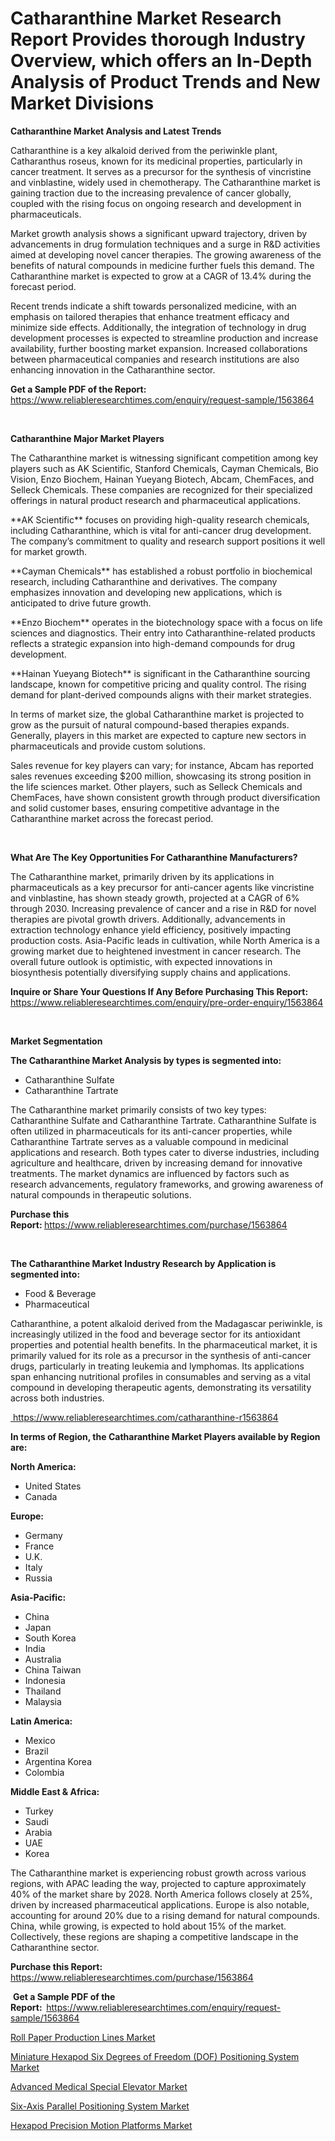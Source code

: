 <p><h1>Catharanthine Market Research Report Provides thorough Industry Overview, which offers an In-Depth Analysis of Product Trends and New Market Divisions</h1></p><p><strong>Catharanthine Market Analysis and Latest Trends</strong></p>
<p><p>Catharanthine is a key alkaloid derived from the periwinkle plant, Catharanthus roseus, known for its medicinal properties, particularly in cancer treatment. It serves as a precursor for the synthesis of vincristine and vinblastine, widely used in chemotherapy. The Catharanthine market is gaining traction due to the increasing prevalence of cancer globally, coupled with the rising focus on ongoing research and development in pharmaceuticals.</p><p>Market growth analysis shows a significant upward trajectory, driven by advancements in drug formulation techniques and a surge in R&D activities aimed at developing novel cancer therapies. The growing awareness of the benefits of natural compounds in medicine further fuels this demand. The Catharanthine market is expected to grow at a CAGR of 13.4% during the forecast period. </p><p>Recent trends indicate a shift towards personalized medicine, with an emphasis on tailored therapies that enhance treatment efficacy and minimize side effects. Additionally, the integration of technology in drug development processes is expected to streamline production and increase availability, further boosting market expansion. Increased collaborations between pharmaceutical companies and research institutions are also enhancing innovation in the Catharanthine sector.</p></p>
<p><strong>Get a Sample PDF of the Report:&nbsp;</strong> <a href="https://www.reliableresearchtimes.com/enquiry/request-sample/1563864?utm_campaign=2641&utm_medium=2&utm_source=Github&utm_content=ia&utm_term=31032025&utm_id=catharanthine">https://www.reliableresearchtimes.com/enquiry/request-sample/1563864</a></p>
<p>&nbsp;</p>
<p><strong>Catharanthine Major Market Players</strong></p>
<p><p>The Catharanthine market is witnessing significant competition among key players such as AK Scientific, Stanford Chemicals, Cayman Chemicals, Bio Vision, Enzo Biochem, Hainan Yueyang Biotech, Abcam, ChemFaces, and Selleck Chemicals. These companies are recognized for their specialized offerings in natural product research and pharmaceutical applications.</p><p>**AK Scientific** focuses on providing high-quality research chemicals, including Catharanthine, which is vital for anti-cancer drug development. The company’s commitment to quality and research support positions it well for market growth.</p><p>**Cayman Chemicals** has established a robust portfolio in biochemical research, including Catharanthine and derivatives. The company emphasizes innovation and developing new applications, which is anticipated to drive future growth. </p><p>**Enzo Biochem** operates in the biotechnology space with a focus on life sciences and diagnostics. Their entry into Catharanthine-related products reflects a strategic expansion into high-demand compounds for drug development. </p><p>**Hainan Yueyang Biotech** is significant in the Catharanthine sourcing landscape, known for competitive pricing and quality control. The rising demand for plant-derived compounds aligns with their market strategies.</p><p>In terms of market size, the global Catharanthine market is projected to grow as the pursuit of natural compound-based therapies expands. Generally, players in this market are expected to capture new sectors in pharmaceuticals and provide custom solutions.</p><p>Sales revenue for key players can vary; for instance, Abcam has reported sales revenues exceeding $200 million, showcasing its strong position in the life sciences market. Other players, such as Selleck Chemicals and ChemFaces, have shown consistent growth through product diversification and solid customer bases, ensuring competitive advantage in the Catharanthine market across the forecast period.</p></p>
<p>&nbsp;</p>
<p><strong>What Are The Key Opportunities For Catharanthine Manufacturers?</strong></p>
<p><p>The Catharanthine market, primarily driven by its applications in pharmaceuticals as a key precursor for anti-cancer agents like vincristine and vinblastine, has shown steady growth, projected at a CAGR of 6% through 2030. Increasing prevalence of cancer and a rise in R&D for novel therapies are pivotal growth drivers. Additionally, advancements in extraction technology enhance yield efficiency, positively impacting production costs. Asia-Pacific leads in cultivation, while North America is a growing market due to heightened investment in cancer research. The overall future outlook is optimistic, with expected innovations in biosynthesis potentially diversifying supply chains and applications.</p></p>
<p><strong>Inquire or Share Your Questions If Any Before Purchasing This Report:</strong> <a href="https://www.reliableresearchtimes.com/enquiry/pre-order-enquiry/1563864?utm_campaign=2641&utm_medium=2&utm_source=Github&utm_content=ia&utm_term=31032025&utm_id=catharanthine">https://www.reliableresearchtimes.com/enquiry/pre-order-enquiry/1563864</a></p>
<p>&nbsp;</p>
<p><strong>Market Segmentation</strong></p>
<p><strong>The Catharanthine Market Analysis by types is segmented into:</strong></p>
<p><ul><li>Catharanthine Sulfate</li><li>Catharanthine Tartrate</li></ul></p>
<p><p>The Catharanthine market primarily consists of two key types: Catharanthine Sulfate and Catharanthine Tartrate. Catharanthine Sulfate is often utilized in pharmaceuticals for its anti-cancer properties, while Catharanthine Tartrate serves as a valuable compound in medicinal applications and research. Both types cater to diverse industries, including agriculture and healthcare, driven by increasing demand for innovative treatments. The market dynamics are influenced by factors such as research advancements, regulatory frameworks, and growing awareness of natural compounds in therapeutic solutions.</p></p>
<p><strong>Purchase this Report:&nbsp;</strong><a href="https://www.reliableresearchtimes.com/purchase/1563864?utm_campaign=2641&utm_medium=2&utm_source=Github&utm_content=ia&utm_term=31032025&utm_id=catharanthine">https://www.reliableresearchtimes.com/purchase/1563864</a></p>
<p>&nbsp;</p>
<p><strong>The Catharanthine Market Industry Research by Application is segmented into:</strong></p>
<p><ul><li>Food & Beverage</li><li>Pharmaceutical</li></ul></p>
<p><p>Catharanthine, a potent alkaloid derived from the Madagascar periwinkle, is increasingly utilized in the food and beverage sector for its antioxidant properties and potential health benefits. In the pharmaceutical market, it is primarily valued for its role as a precursor in the synthesis of anti-cancer drugs, particularly in treating leukemia and lymphomas. Its applications span enhancing nutritional profiles in consumables and serving as a vital compound in developing therapeutic agents, demonstrating its versatility across both industries.</p></p>
<p><a href="https://www.reliableresearchtimes.com/catharanthine-r1563864?utm_campaign=2641&utm_medium=2&utm_source=Github&utm_content=ia&utm_term=31032025&utm_id=catharanthine">&nbsp;https://www.reliableresearchtimes.com/catharanthine-r1563864</a></p>
<p><strong>In terms of Region, the Catharanthine Market Players available by Region are:</strong></p>
<p>
    <p> <strong> North America: </strong>
        <ul>
            <li>United States</li>
            <li>Canada</li>
        </ul>
        </p> 
    <p> <strong> Europe: </strong>
        <ul>
            <li>Germany</li>
            <li>France</li>
            <li>U.K.</li>
            <li>Italy</li>
            <li>Russia</li>
        </ul>
        </p> 
    <p> <strong> Asia-Pacific: </strong>
        <ul>
            <li>China</li>
            <li>Japan</li>
            <li>South Korea</li>
            <li>India</li>
            <li>Australia</li>
            <li>China Taiwan</li>
            <li>Indonesia</li>
            <li>Thailand</li>
            <li>Malaysia</li>
        </ul>
        </p> 
    <p> <strong> Latin America: </strong>
        <ul>
            <li>Mexico</li>
            <li>Brazil</li>
            <li>Argentina Korea</li>
            <li>Colombia</li>
        </ul>
        </p> 
    <p> <strong> Middle East & Africa: </strong>
        <ul>
            <li>Turkey</li>
            <li>Saudi</li>
            <li>Arabia</li>
            <li>UAE</li>
            <li>Korea</li>
        </ul>
    </p>
    </p>
<p><p>The Catharanthine market is experiencing robust growth across various regions, with APAC leading the way, projected to capture approximately 40% of the market share by 2028. North America follows closely at 25%, driven by increased pharmaceutical applications. Europe is also notable, accounting for around 20% due to a rising demand for natural compounds. China, while growing, is expected to hold about 15% of the market. Collectively, these regions are shaping a competitive landscape in the Catharanthine sector.</p></p>
<p><strong>Purchase this Report: </strong><a href="https://www.reliableresearchtimes.com/purchase/1563864?utm_campaign=2641&utm_medium=2&utm_source=Github&utm_content=ia&utm_term=31032025&utm_id=catharanthine">https://www.reliableresearchtimes.com/purchase/1563864</a></p>
<p>&nbsp;<strong>Get a Sample PDF of the Report:&nbsp;&nbsp;</strong><a href="https://www.reliableresearchtimes.com/enquiry/request-sample/1563864?utm_campaign=2641&utm_medium=2&utm_source=Github&utm_content=ia&utm_term=31032025&utm_id=catharanthine">https://www.reliableresearchtimes.com/enquiry/request-sample/1563864</a></p>
<p><strong></strong></p>
<p><p><a href="https://www.linkedin.com/pulse/future-trends-global-roll-paper-production-lines-market-joagf?utm_campaign=2641&utm_medium=2&utm_source=Github&utm_content=ia&utm_term=31032025&utm_id=catharanthine">Roll Paper Production Lines Market</a></p><p><a href="https://www.linkedin.com/pulse/comprehensive-miniature-hexapod-six-degrees-freedom-dof-positioning-b1dnf?utm_campaign=2641&utm_medium=2&utm_source=Github&utm_content=ia&utm_term=31032025&utm_id=catharanthine">Miniature Hexapod Six Degrees of Freedom (DOF) Positioning System Market</a></p><p><a href="https://www.linkedin.com/pulse/advanced-medical-special-elevator-market-expected-continue-7gbjc?utm_campaign=2641&utm_medium=2&utm_source=Github&utm_content=ia&utm_term=31032025&utm_id=catharanthine">Advanced Medical Special Elevator Market</a></p><p><a href="https://www.linkedin.com/pulse/six-axis-parallel-positioning-system-market-analysis-historical-bin7f?utm_campaign=2641&utm_medium=2&utm_source=Github&utm_content=ia&utm_term=31032025&utm_id=catharanthine">Six-Axis Parallel Positioning System Market</a></p><p><a href="https://www.linkedin.com/pulse/analyzing-hexapod-precision-motion-platforms-market-growth-y1g2f?utm_campaign=2641&utm_medium=2&utm_source=Github&utm_content=ia&utm_term=31032025&utm_id=catharanthine">Hexapod Precision Motion Platforms Market</a></p></p>